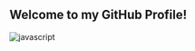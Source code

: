 ## Welcome to my GitHub Profile!

![javascript](https://cdn.jsdelivr.net/gh/devicons/devicon@latest/icons/javascript/javascript-original.svg)
